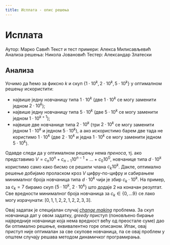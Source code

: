 ```yaml
---
title: Исплата - опис решења
---
```


# Исплата

Аутор: Марко Савић
Текст и тест примери: Алекса Милисављевић
Анализа решења: Никола Јовановић
Тестер: Александар Златески

## Анализа
Уочимо да ћемо за фиксно $k$ и скуп $\{1 \cdot 10^k, 2 \cdot 10^k,  5 \cdot 10^k\}$ у оптималном решењу искористити:
* највише једну новчаницу типа $1 \cdot 10^k$ (две $1 \cdot 10^k$ се могу заменити једном $2 \cdot 10^k$);
* највише једну новчаницу типа $5 \cdot 10^k$ (две $5 \cdot 10^k$ се могу заменити једном $1 \cdot 10^{k+1}$);
* највише две новчанице типа $2 \cdot 10^k$ (три $2 \cdot 10^k$ се могу заменити једном $1 \cdot 10^k$ и једном $5 \cdot 10^k$), а ако искористимо барем две тада не користимо $1 \cdot 10^k$ (две $2 \cdot 10^k$ и једна $1 \cdot 10^k$ се могу заменити једном  $5 \cdot 10^k$).

Одавде следи да у оптималном решењу нема *преноса*, тј. ако представимо $V=c_n 10^n + c_{n-1} 10^{n-1} + \dots + c_0 10^0$, новчанице типа $d \cdot 10^k$ користимо само како бисмо се решили члана $c_k 10^k$. Дакле, оптимално решење добијамо проласком кроз $V$ цифру-по-цифру и сабирањем минималног броја новчаница типа $d \cdot 10^k$ чији је збир $c_k \cdot 10^k$. На пример, за $c_k=7$ бирамо скуп $\{$$5 \cdot 10^{k}$, $2 \cdot 10^{k}$$\}$ што додаје $2$ на коначан резултат. Све вредности минималног броја новчаница за $c_k \in \{0,\dots9\}$ се лако могу израчунати: $[0, 1, 1, 2, 2, 1, 2, 2, 3, 3]$.

Овај задатак је специјалан случај [*change making*](https://en.wikipedia.org/wiki/Change-making_problem) проблема. За скуп новчаница дат у овом задатку, *greedy* приступ (поновљено бирање највредније новчанице која нема вредност већу од преостале суме) дао би оптимално решење, еквивалентно горе описаном. Ипак, овај приступ није оптималан за све скупове новчаница, па се овај проблем у општем случају решава методом динамичког програмирања.
